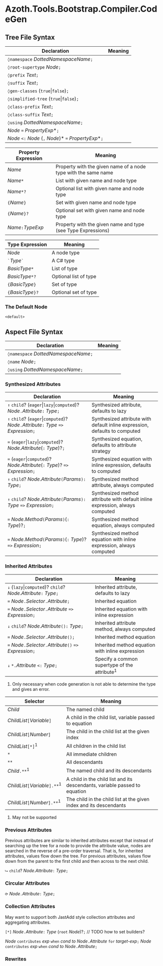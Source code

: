 # Azoth.Tools.Bootstrap.Compiler.CodeGen

## Tree File Syntax

| Declaration                                            | Meaning |
| ------------------------------------------------------ | ------- |
| `◊namespace` *DottedNamespaceName*`;`                  |         |
| `◊root-supertype` *Node*`;`                            |         |
| `◊prefix` *Text*`;`                                    |         |
| `◊suffix` *Text*`;`                                    |         |
| `◊gen-classes` (`true`\|`false`)`;`                    |         |
| `◊simplified-tree` (`true`\|`false`)`;`                |         |
| `◊class-prefix` *Text*`;`                              |         |
| `◊class-suffix` *Text*`;`                              |         |
| `◊using` *DottedNamespaceName*`;`                      |         |
| *Node* `=` *PropertyExp**`;`                           |         |
| *Node* `<:` *Node* (`,` *Node*)* `=` *PropertyExp**`;` |         |

| Property Expression | Meaning                                                        |
| ------------------- | -------------------------------------------------------------- |
| *Name*              | Property with the given name of a node type with the same name |
| *Name*`*`           | List with given name and node type                             |
| *Name*`*?`          | Optional list with given name and node type                    |
| `{`*Name*`}`        | Set with given name and node type                              |
| `{`*Name*`}?`       | Optional set with given name and node type                     |
| *Name*`:`*TypeExp*  | Property with the given name and type (see Type Expressions)   |

| Type Expression      | Meaning               |
| -------------------- | --------------------- |
| *Node*               | A node type           |
| `` ` ``*Type*`` ` `` | A C# type             |
| *BasicType*`*`       | List of type          |
| *BasicType*`*?`      | Optional list of type |
| `{`*BasicType*`}`    | Set of type           |
| `{`*BasicType*`}?`   | Optional set of type  |

### The Default Node

`<default>`

## Aspect File Syntax

| Declaration                           | Meaning |
| ------------------------------------- | ------- |
| `◊namespace` *DottedNamespaceName*`;` |         |
| `◊name` *Node*`;`                     |         |
| `◊using` *DottedNamespaceName*`;`     |         |

### Synthesized Attributes

| Declaration                                                                             | Meaning                                                                      |
| --------------------------------------------------------------------------------------- | ---------------------------------------------------------------------------- |
| `↑` `child`? (`eager`\|`lazy`\|`computed`)? *Node*`.`*Attribute*`:` *Type*`;`           | Synthesized attribute, defaults to lazy                                      |
| `↑` `child`? (`eager`\|`computed`)? *Node*`.`*Attribute*`:` *Type* `=>` *Expression*`;` | Synthesized attribute with default inline expression, defaults to computed   |
| `=` (`eager`\|`lazy`\|`computed`)? *Node*.*Attribute*(`:` *Type*)?`;`                   | Synthesized equation, defaults to attribute strategy                         |
| `=` (`eager`\|`computed`)? *Node*.*Attribute*(`:` *Type*)? `=>` *Expression*`;`         | Synthesized equation with inline expression, defaults to computed            |
| `↑` `child`? *Node*.*Attribute*`(`*Params*`):` *Type*`;`                                | Synthesized method attribute, always computed                                |
| `↑` `child`? *Node*.*Attribute*`(`*Params*`):` *Type* `=>` *Expression*`;`              | Synthesized method attribute with default inline expression, always computed |
| `=` *Node*.*Method*`(`*Params*`)`(`:` *Type*)?`;`                                       | Synthesized method equation, always computed                                 |
| `=` *Node*.*Method*`(`*Params*`)`(`:` *Type*)? `=>` *Expression*`;`                     | Synthesized method equation with inline expression, always computed          |

### Inherited Attributes

| Declaration                                                        | Meaning                                                        |
| ------------------------------------------------------------------ | -------------------------------------------------------------- |
| `↓` (`lazy`\|`computed`)? `child`? *Node*.*Attribute*`:` *Type*`;` | Inherited attribute, defaults to lazy                          |
| `=` *Node*`.`*Selector*`.`*Attribute*`;`                           | Inherited equation                                             |
| `=` *Node*`.`*Selector*`.`*Attribute* `=>` *Expression*`;`         | Inherited equation with inline expression                      |
| `↓` `child`? *Node*.*Attribute*`():` *Type*`;`                     | Inherited attribute method, always computed                    |
| `=` *Node*`.`*Selector*`.`*Attribute*`();`                         | Inherited method equation                                      |
| `=` *Node*`.`*Selector*`.`*Attribute*`()` `=>` *Expression*`;`     | Inherited method equation with inline expression               |
| `↓` `*.`*Attribute* `<:` *Type*`;`                                 | Specify a common supertype of the attribute<sup>1</sup> |

1. Only necessary when code generation is not able to determine the type and gives an error.

| Selector                                   | Meaning                                                                    |
| ------------------------------------------ | -------------------------------------------------------------------------- |
| *Child*                                    | The named child                                                            |
| *ChildList*`[`*Variable*`]`                | A child in the child list, variable passed to equation                     |
| *ChildList*`[`*Number*`]`                  | The child in the child list at the given index                             |
| *ChildList*`[*]`<sup>1</sup>               | All children in the child list                                             |
| `*`                                        | All immediate children                                                     |
| `**`                                       | All descendants                                                            |
| *Child*`.**`<sup>1</sup>                   | The named child and its descendants                                        |
| *ChildList*`[`*Variable*`].**`<sup>1</sup> | A child in the child list and its descendants, variable passed to equation |
| *ChildList*`[`*Number*`].**`<sup>1</sup>   | The child in the child list at the given index and its descendants         |

1. May not be supported

### Previous Attributes

Previous attributes are similar to inherited attributes except that instead of searching up the tree for a node to provide the attribute value, nodes are searched in the reverse of a pre-order traversal. That is, for inherited attributes, values flow down the tree. For previous attributes, values flow down from the parent to the first child and then across to the next child.

`⮡` `child`? *Node*.*Attribute*`:` *Type*`;`

### Circular Attributes

`⟳` *Node*`.`*Attribute*`:` *Type*`;`

### Collection Attributes

May want to support both JastAdd style collection attributes and aggregating attributes.

`[*]` *Node*`.`*Attribute*`:` *Type* (`root` *Node*)?`;` // TODO how to set builders?

*Node* `contributes` *exp* `when` *cond* *to* *Node*`.`*Attribute* `for` *target-exp*`;`
*Node* `contributes` *exp* `when` *cond* *to* *Node*`.`*Attribute*`;`

### Rewrites
